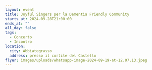 ```yaml
---
layout: event
title: Joyful Singers per la Dementia Friendly Community
starts_at: 2024-09-28T21:00:00
ends_at: ""
all_day: false
tags:
  - Concerto
  - Incontro
location:
  city: Abbiategrasso
  address: presso il cortile del Castello
flyer: images/uploads/whatsapp-image-2024-09-19-at-12.07.13.jpeg
---
```


